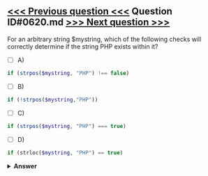 [<<< Previous question <<<](0619.md)   Question ID#0620.md   [>>> Next question >>>](0621.md)
---

For an arbitrary string $mystring, which of the following checks will correctly determine if the string PHP exists within it?

- [ ] A)
```php
if (strpos($mystring, "PHP") !== false)
```

- [ ] B)
```php
if (!strpos($mystring,"PHP"))
```

- [ ] C)
```php
if (strpos($mystring, "PHP") === true)
```

- [ ] D)
```php
if (strloc($mystring, "PHP") == true)
```


<details><summary><b>Answer</b></summary>
<p>
  Answer: <strong>A</strong>
</p>
</details>
